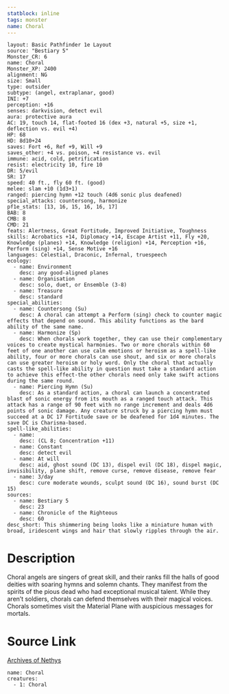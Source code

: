 ```yaml
---
statblock: inline
tags: monster
name: Choral
---
```

```statblock
layout: Basic Pathfinder 1e Layout
source: "Bestiary 5"
Monster_CR: 6
name: Choral
Monster_XP: 2400
alignment: NG
size: Small
type: outsider
subtype: (angel, extraplanar, good)
INI: +7
perception: +16
senses: darkvision, detect evil
aura: protective aura
AC: 19, touch 14, flat-footed 16 (dex +3, natural +5, size +1, deflection vs. evil +4)
HP: 68
HD: 8d10+24
saves: Fort +6, Ref +9, Will +9
saves_other: +4 vs. poison, +4 resistance vs. evil
immune: acid, cold, petrification
resist: electricity 10, fire 10
DR: 5/evil
SR: 17
speed: 40 ft., fly 60 ft. (good)
melee: slam +10 (1d3+1)
ranged: piercing hymn +12 touch (4d6 sonic plus deafened)
special_attacks: countersong, harmonize
pf1e_stats: [13, 16, 15, 16, 16, 17]
BAB: 8
CMB: 8
CMD: 21
feats: Alertness, Great Fortitude, Improved Initiative, Toughness
skills: Acrobatics +14, Diplomacy +14, Escape Artist +11, Fly +20, Knowledge (planes) +14, Knowledge (religion) +14, Perception +16, Perform (sing) +14, Sense Motive +16
languages: Celestial, Draconic, Infernal, truespeech
ecology:
  - name: Environment
    desc: any good-aligned planes
  - name: Organisation
    desc: solo, duet, or Ensemble (3-8)
  - name: Treasure
    desc: standard
special_abilities:
  - name: Countersong (Su)
    desc: A choral can attempt a Perform (sing) check to counter magic effects that depend on sound. This ability functions as the bard ability of the same name.
  - name: Harmonize (Sp)
    desc: When chorals work together, they can use their complementary voices to create mystical harmonies. Two or more chorals within 60 feet of one another can use calm emotions or heroism as a spell-like ability, four or more chorals can use shout, and six or more chorals can use greater heroism or holy word. Only the choral that actually casts the spell-like ability in question must take a standard action to achieve this effect-the other chorals need only take swift actions during the same round.
  - name: Piercing Hymn (Su)
    desc: As a standard action, a choral can launch a concentrated blast of sonic energy from its mouth as a ranged touch attack. This attack has a range of 90 feet with no range increment and deals 4d6 points of sonic damage. Any creature struck by a piercing hymn must succeed at a DC 17 Fortitude save or be deafened for 1d4 minutes. The save DC is Charisma-based.
spell-like_abilities:
  - name:
    desc: (CL 8; Concentration +11)
  - name: Constant
    desc: detect evil
  - name: At will
    desc: aid, ghost sound (DC 13), dispel evil (DC 18), dispel magic, invisibility, plane shift, remove curse, remove disease, remove fear
  - name: 3/day
    desc: cure moderate wounds, sculpt sound (DC 16), sound burst (DC 15)
sources:
  - name: Bestiary 5
    desc: 23
  - name: Chronicle of the Righteous
    desc: 60
desc_short: This shimmering being looks like a miniature human with broad, iridescent wings and hair that slowly ripples through the air.
```
# Description
Choral angels are singers of great skill, and their ranks fill the halls of good deities with soaring hymns and solemn chants. They manifest from the spirits of the pious dead who had exceptional musical talent. While they aren’t soldiers, chorals can defend themselves with their magical voices. Chorals sometimes visit the Material Plane with auspicious messages for mortals.
# Source Link
[Archives of Nethys](https://aonprd.com/MonsterDisplay.aspx?ItemName=Choral)
```encounter-table
name: Choral
creatures:
  - 1: Choral
```
